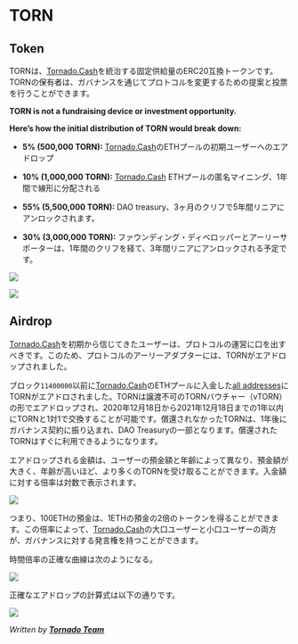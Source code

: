 # TORN
## Token
TORNは、[Tornado.Cash](https://tornado.cash)を統治する固定供給量のERC20互換トークンです。TORNの保有者は、ガバナンスを通じてプロトコルを変更するための提案と投票を行うことができます。

**TORN is not a fundraising device or investment opportunity.**

**Here’s how the initial distribution of TORN would break down:**

* **5% (500,000 TORN):** [Tornado.Cash](https://tornado.cash)のETHプールの初期ユーザーへのエアドロップ

* **10% (1,000,000 TORN):** [Tornado.Cash](https://tornado.cash) ETHプールの匿名マイニング、1年間で線形に分配される

* **55% (5,500,000 TORN):** DAO treasury、3ヶ月のクリフで5年間リニアにアンロックされます。

* **30% (3,000,000 TORN):** ファウンディング・ディベロッパーとアーリーサポーターは、1年間のクリフを経て、3年間リニアにアンロックされる予定です。

![](../.gitbook/assets/1-bjggju1rn4\_qoxgcljfneq.png)

![](../.gitbook/assets/1-gmc0jw8zr5xfvrk5zyqmya.png)

## Airdrop <a href="#f04d" id="f04d"></a>
[Tornado.Cash](https://tornado.cash)を初期から信じてきたユーザーは、プロトコルの運営に口を出すべきです。このため、プロトコルのアーリーアダプターには、TORNがエアドロップされました。

ブロック`11400000`以前に[Tornado.Cash](https://tornado.cash)のETHプールに入金した[all addresses](https://github.com/tornadocash/airdrop/blob/master/airdrop.csv)にTORNがエアドロされました。TORNは譲渡不可のTORNバウチャー（vTORN）の形でエアドロップされ、2020年12月18日から2021年12月18日までの1年以内にTORNと1対1で交換することが可能です。償還されなかったTORNは、1年後にガバナンス契約に振り込まれ、DAO Treasuryの一部となります。償還されたTORNはすぐに利用できるようになります。

エアドロップされる金額は、ユーザーの預金額と年齢によって異なり、預金額が大きく、年齢が高いほど、より多くのTORNを受け取ることができます。入金額に対する倍率は対数で表示されます。

![](../.gitbook/assets/1-ogfrad8p3gez14zh4jndiq-2x.png)

つまり、100ETHの預金は、1ETHの預金の2倍のトークンを得ることができます。この倍率によって、[Tornado.Cash](https://tornado.cash)の大口ユーザーと小口ユーザーの両方が、ガバナンスに対する発言権を持つことができます。

時間倍率の正確な曲線は次のようになる。

![](../.gitbook/assets/1-bje88nlnkbe29-zcs5agkw-2x.png)

正確なエアドロップの計算式は以下の通りです。

![](../.gitbook/assets/1-megm4amqrrkx0qxva9iska-2x.png)

*Written by* [***Tornado Team***](https://tornado-cash.medium.com/tornado-cash-governance-proposal-a55c5c7d0703)

